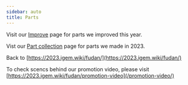 ```yaml
---
sidebar: auto
title: Parts
---
```


Visit our [Improve](/improve/) page for parts we improved this year.

Vist our [Part collection](/part-collection/) page for parts we made in 2023.

Back to [https://2023.igem.wiki/fudan/](https://2023.igem.wiki/fudan/)

To check scencs behind our promotion video, please visit [https://2023.igem.wiki/fudan/promotion-video](/promotion-video/)